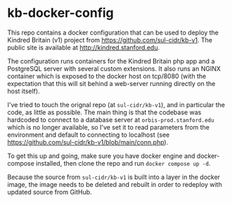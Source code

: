 # kb-docker-config

This repo contains a docker configuration that can be used to deploy the Kindred Britain (v1) project from https://github.com/sul-cidr/kb-v1.  The public site is available at http://kindred.stanford.edu.

The configuration runs containers for the Kindred Britain php app and a PostgreSQL server with several custom extensions.  It also runs an NGINX container which is exposed to the docker host on tcp/8080 (with the expectation that this will sit behind a web-server running directly on the host itself).

I've tried to touch the orignal repo (at `sul-cidr/kb-v1`), and in particular the code, as little as possible.  The main thing is that the codebase was hardcoded to connect to a database server at `orbis-prod.stanford.edu` which is no longer available, so I've set it to read parameters from the environment and default to connecting to localhost (see https://github.com/sul-cidr/kb-v1/blob/main/conn.php).

To get this up and going, make sure you have docker engine and docker-compose installed, then clone the repo and run `docker compose up -d`.

Because the source from `sul-cidr/kb-v1` is built into a layer in the docker image, the image needs to be deleted and rebuilt in order to redeploy with updated source from GitHub.
